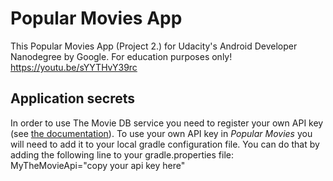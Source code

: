 # Popular Movies App
This Popular Movies App (Project 2.) for Udacity's Android Developer Nanodegree by Google. For education purposes only!
https://youtu.be/sYYTHvY39rc

## Application secrets

In order to use The Movie DB service you need to register your own API
key (see [the documentation](https://www.themoviedb.org/documentation/api)).
To use your own API key in *Popular Movies* you will need to add it to
your local gradle configuration file. You can do that by adding the
following line to your gradle.properties file: MyTheMovieApi="copy your api key here"


